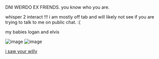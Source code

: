 DNI WEIRDO EX FRIENDS. you know who you are. 

whisper 2 interact !!! i am mostly off tab and will likely not see if you are trying to talk to me on public chat. :(

my babies logan and elvis

![image](https://files.catbox.moe/85qynf.png) ![image](https://files.catbox.moe/n8y459.png)

[i saw your willy](https://www.youtube.com/watch?v=z1n9Jly3CQ8)

